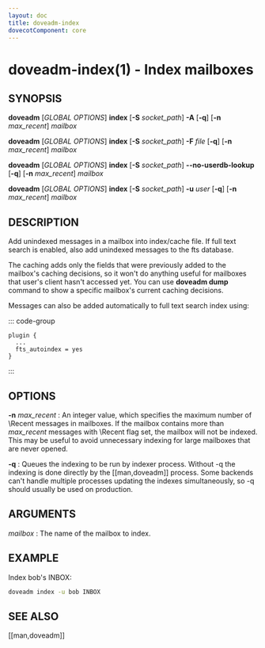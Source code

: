 ```yaml
---
layout: doc
title: doveadm-index
dovecotComponent: core
---
```


# doveadm-index(1) - Index mailboxes

## SYNOPSIS

**doveadm** [*GLOBAL OPTIONS*] **index** [**-S** *socket_path*] **-A** [**-q**] [**-n** *max_recent*] *mailbox*

**doveadm** [*GLOBAL OPTIONS*] **index** [**-S** *socket_path*] **-F** *file* [**-q**] [**-n** *max_recent*] *mailbox*

**doveadm** [*GLOBAL OPTIONS*] **index** [**-S** *socket_path*] **\-\-no-userdb-lookup** [**-q**] [**-n** *max_recent*] *mailbox*


**doveadm** [*GLOBAL OPTIONS*] **index** [**-S** *socket_path*] **-u** *user* [**-q**] [**-n** *max_recent*] *mailbox*

## DESCRIPTION

Add unindexed messages in a mailbox into index/cache file. If full text
search is enabled, also add unindexed messages to the fts database.

The caching adds only the fields that were previously added to the
mailbox's caching decisions, so it won't do anything useful for
mailboxes that user's client hasn't accessed yet. You can use **doveadm
dump** command to show a specific mailbox's current caching decisions.

Messages can also be added automatically to full text search index
using:

::: code-group
```[/etc/dovecot/conf.d/90-plugin.conf]
plugin {
  ...
  fts_autoindex = yes
}
```
:::

<!-- @include: include/global-options.inc -->

## OPTIONS

<!-- @include: include/option-A.inc -->

<!-- @include: include/option-F-file.inc -->

**-n** *max_recent*
:   An integer value, which specifies the maximum number of \\Recent
    messages in mailboxes. If the mailbox contains more than *max_recent*
    messages with \\Recent flag set, the mailbox will not be indexed.
    This may be useful to avoid unnecessary indexing for large mailboxes
    that are never opened.

<!-- @include: include/option-no-userdb-lookup.inc -->

**-q**
:   Queues the indexing to be run by indexer process. Without -q the
    indexing is done directly by the [[man,doveadm]] process. Some
    backends can't handle multiple processes updating the indexes
    simultaneously, so -q should usually be used on production.

<!-- @include: include/option-S-socket.inc -->

<!-- @include: include/option-u-user.inc -->

## ARGUMENTS

*mailbox*
:   The name of the mailbox to index.

## EXAMPLE

Index bob's INBOX:

```sh
doveadm index -u bob INBOX
```

<!-- @include: include/reporting-bugs.inc -->

## SEE ALSO

[[man,doveadm]]
